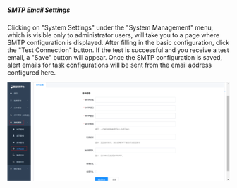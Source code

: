 ##### SMTP Email Settings

Clicking on "System Settings" under the "System Management" menu, which is visible only to administrator users, will take you to a page where SMTP configuration is displayed. After filling in the basic configuration, click the "Test Connection" button. If the test is successful and you receive a test email, a "Save" button will appear. Once the SMTP configuration is saved, alert emails for task configurations will be sent from the email address configured here.

![image-20230621105006375](../../../images/whalealDataImages/image-20230621105006375.png)
